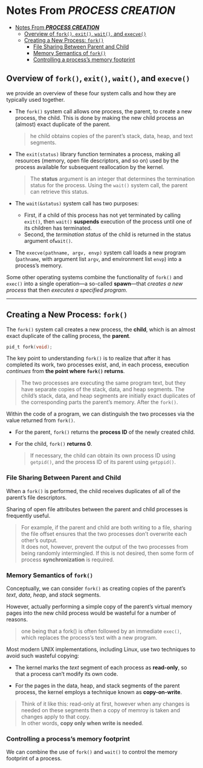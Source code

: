 # Notes From ***PROCESS CREATION***

- [Notes From ***PROCESS CREATION***](#notes-from-process-creation)
  - [Overview of `fork()`, `exit()`, `wait()`, and `execve()`](#overview-of-fork-exit-wait-and-execve)
  - [Creating a New Process: `fork()`](#creating-a-new-process-fork)
    - [File Sharing Between Parent and Child](#file-sharing-between-parent-and-child)
    - [Memory Semantics of `fork()`](#memory-semantics-of-fork)
    - [Controlling a process’s memory footprint](#controlling-a-processs-memory-footprint)

## Overview of `fork()`, `exit()`, `wait()`, and `execve()`

we provide an overview of these four system calls and how they are typically used together.

- The `fork()` system call allows one process, the parent, to create a new process, the child. This is done by making the new child process an (almost) exact duplicate of the parent.
    > he child obtains copies of the parent’s stack, data, heap, and text segments.

- The `exit(status)` library function terminates a process, making all resources
(memory, open file descriptors, and so on) used by the process available for
subsequent reallocation by the kernel.
   > The **status** argument is an integer that determines the termination status for the process. Using the `wait()` system call, the parent can retrieve this status.
- The `wait(&status)` system call has two purposes:
  - First, if a child of this process has not yet terminated by calling `exit()`, then `wait()` **suspends** execution of the process until one of its children has terminated.
  - Second, the *termination status* of the child is returned in the status argument of`wait()`.

- The `execve(pathname, argv, envp)` system call loads a new program (`pathname`, with argument list `argv`, and environment list `envp`) into a process’s memory.

Some other operating systems combine the functionality of `fork()` and `exec()` into a single operation—a so-called **spawn**—that *creates a new process* that then *executes a specified program*.

---

## Creating a New Process: `fork()`

The `fork()` system call creates a new process, the **child**, which is an almost exact duplicate of the calling process, the **parent**.

```c
pid_t fork(void);
```

The key point to understanding `fork()` is to realize that after it has completed its work, two processes exist, and, in each process, execution *continues* from **the point where `fork()` returns**.

> The two processes are executing the same program text, but they have separate copies of the stack, data, and heap segments. The child’s stack, data, and heap segments are initially exact duplicates of the corresponding parts the parent’s memory.  After the `fork()`.

Within the code of a program, we can distinguish the two processes via the value returned from `fork()`.

- For the parent, `fork()` returns the **process ID** of the newly created child.

- For the child, `fork()` **returns 0**.
    > If necessary, the child can obtain its own process ID using `getpid()`, and the process ID of its parent using `getppid()`.

### File Sharing Between Parent and Child

When a `fork()` is performed, the child receives duplicates of all of the parent’s file descriptors.

Sharing of open file attributes between the parent and child processes is frequently useful.
> For example, if the parent and child are both writing to a file, sharing the file offset ensures that the two processes don’t overwrite each other’s output.  
> It does not, however, prevent the output of the two processes from being randomly intermingled. If this is not desired, then some form of process **synchronization** is required.

### Memory Semantics of `fork()`

Conceptually, we can consider `fork()` as creating copies of the parent’s *text*, *data*, *heap*, and *stack* segments.

However, actually performing a simple copy of the parent’s virtual memory pages into the new child process would be wasteful for a number of reasons.

> one being that a fork() is often followed by an immediate `exec()`, which replaces the process’s text with a new program.

Most modern UNIX implementations, including Linux, use two techniques to avoid such wasteful copying:

- The kernel marks the *text* segment of each process as **read-only**, so that a process can’t modify its own code.

- For the pages in the data, heap, and stack segments of the parent process, the kernel employs a technique known as **copy-on-write**.

> Think of it like this: read-only at first, however when any changes is needed on these segments then a copy of memroy is taken and changes apply to that copy.  
> In other words, **copy only when write is needed**.

### Controlling a process’s memory footprint

We can combine the use of `fork()` and `wait()` to control the memory footprint of a process.
